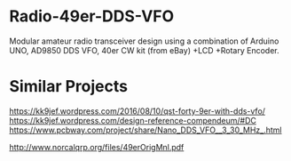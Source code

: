 # Radio-49er-DDS-VFO
Modular amateur radio transceiver design using a combination of Arduino UNO, AD9850 DDS VFO, 40er CW kit (from eBay) +LCD +Rotary Encoder.

# Similar Projects
https://kk9jef.wordpress.com/2016/08/10/qst-forty-9er-with-dds-vfo/
https://kk9jef.wordpress.com/design-reference-compendeum/#DC
https://www.pcbway.com/project/share/Nano_DDS_VFO__3_30_MHz_.html

http://www.norcalqrp.org/files/49erOrigMnl.pdf
